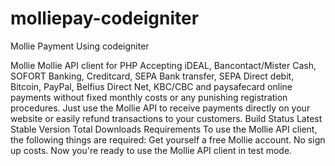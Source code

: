 # molliepay-codeigniter
Mollie Payment Using codeigniter


Mollie Mollie API client for PHP Accepting iDEAL, Bancontact/Mister Cash, SOFORT Banking, Creditcard, SEPA Bank transfer, SEPA Direct debit, Bitcoin, PayPal, Belfius Direct Net, KBC/CBC and paysafecard online payments without fixed monthly costs or any punishing registration procedures. Just use the Mollie API to receive payments directly on your website or easily refund transactions to your customers. Build Status Latest Stable Version Total Downloads Requirements To use the Mollie API client, the following things are required: Get yourself a free Mollie account. No sign up costs. Now you're ready to use the Mollie API client in test mode.
